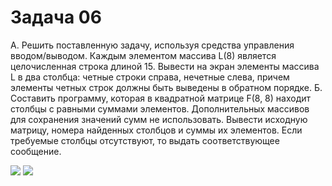 # Задача 06
А. Решить поставленную задачу, используя средства управления вводом/выводом. Каждым элементом массива L(8) является целочисленная строка длиной 15. Вывести на экран элементы массива L в два столбца: четные строки справа, нечетные слева, причем элементы четных строк должны быть выведены в обратном порядке.
Б. Составить программу, которая в квадратной матрице F(8, 8) находит столбцы с равными суммами элементов. Дополнительных массивов для сохранения значений сумм не использовать. Вывести исходную матрицу, номера найденных столбцов и суммы их элементов. Если требуемые столбцы отсутствуют, то выдать соответствующее сообщение.


![](http://dl2.joxi.net/drive/2016/06/25/0007/2363/473403/03/d6a0b8a24c.jpg)
![](http://dl2.joxi.net/drive/2016/06/25/0007/2363/473403/03/c079561b06.jpg)